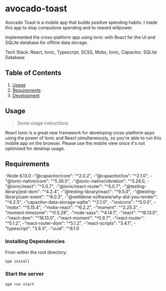 # avocado-toast
Avocado Toast is a mobile app that builds positive spending habits. I made this app to stop compulsive spending and to reward willpower.

Implemented the cross-platform app using Ionic with React for the UI and SQLite database for offline data storage.
  
Tech Stack: React, Ionic, Typescript, SCSS, Mobx, Ionic, Capacitor, SQLite Database

## Table of Contents
1. [Usage](#Usage)
2. [Requirements](#requirements)
3. [Development](#development)

## Usage

> Some usage instructions

React Ionic is a great new framework for developing cross-platform apps using the power of Ionic and React simultaneously, so you're able to run this mobile app on the browser. Please use the mobile view since it's not optimized for desktop usage. 

## Requirements

-Node 6.13.0
-"@capacitor/core": "^2.0.2",
-"@capacitor/ios": "^2.1.0",
-"@ionic-native/core": "^5.26.0",
-"@ionic-native/vibration": "^5.26.0,
-"@ionic/react": "^5.0.7",
-"@ionic/react-router": "^5.0.7",
-"@testing-library/jest-dom": "^4.2.4",
-"@testing-library/react": "^9.5.0",
-"@testing-library/user-event": "^8.0.3",
-"@welldone-software/why-did-you-render": "^4.2.5",
-"capacitor-data-storage-sqlite": "^2.1.0",
-"ionicons": "^5.0.0",
-"mobx": "^5.15.4",
-"mobx-react": "^6.2.2",
-"moment": "^2.25.3",
-"moment-timezone": "^0.5.28",
-"node-sass": "^4.14.1",
-"react": "^16.13.0",
-"react-dom": "^16.13.0",
-"react-moment": "^0.9.7",
-"react-router": "^5.1.2",
-"react-router-dom": "^5.1.2",
-"react-scripts": "3.4.1",
-"typescript": "3.8.3",
-"uuid": "^8.1.0

### Installing Dependencies

From within the root directory:

```sh
npm install
```

### Start the server

```
npm run start

```
